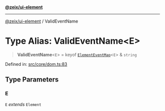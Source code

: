 [**@zeix/ui-element**](../README.md)

***

[@zeix/ui-element](../globals.md) / ValidEventName

# Type Alias: ValidEventName\<E\>

> **ValidEventName**\<`E`\> = keyof [`ElementEventMap`](ElementEventMap.md)\<`E`\> & `string`

Defined in: [src/core/dom.ts:83](https://github.com/zeixcom/ui-element/blob/6285025fa3b3778fb2f356dae80a5fa6250ac264/src/core/dom.ts#L83)

## Type Parameters

### E

`E` *extends* `Element`
